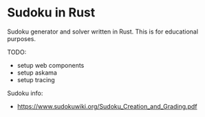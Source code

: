 # Sudoku in Rust

Sudoku generator and solver written in Rust. 
This is for educational purposes. 

TODO:

- setup web components
- setup askama
- setup tracing


Sudoku info:
- https://www.sudokuwiki.org/Sudoku_Creation_and_Grading.pdf
